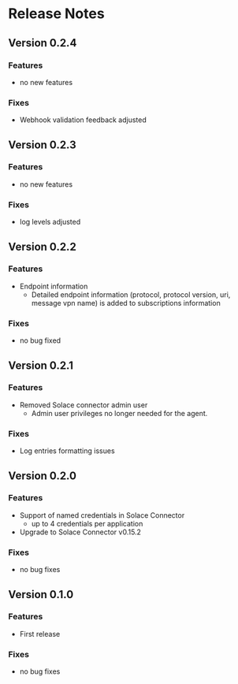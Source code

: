 # Release Notes

## Version 0.2.4

### Features

* no new features

### Fixes

* Webhook validation feedback adjusted

## Version 0.2.3

### Features

* no new features
 
### Fixes

* log levels adjusted

## Version 0.2.2

### Features

* Endpoint information 
  * Detailed endpoint information (protocol, protocol version, uri, message vpn name) is added to subscriptions information

### Fixes

* no bug fixed

## Version 0.2.1

### Features

* Removed Solace connector admin user
  * Admin user privileges no longer needed for the agent. 

### Fixes

* Log entries formatting issues
 
## Version 0.2.0

### Features

* Support of named credentials in Solace Connector
  * up to 4 credentials per application 
* Upgrade to Solace Connector v0.15.2 

### Fixes

* no bug fixes

## Version 0.1.0

### Features

* First release

### Fixes

* no bug fixes